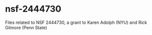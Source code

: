 # nsf-2444730
Files related to NSF 2444730, a grant to Karen Adolph (NYU) and Rick Gilmore (Penn State)
